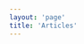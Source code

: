 ```yaml
---
layout: 'page'
title: 'Articles'
---
```


<script setup>
  import { data } from './articles.data'
  import Articles from '@components/Articles'
  import _ from 'lodash'

  import { useData, useRoute, useRouter } from 'vitepress'

  const { page } = useData()

  let articles = _.map(data, (article) => {
    article.frontmatter.date = new Date(article.frontmatter.date)
    const originalUrl = article.url
    article.url = `${article.url}`.replace(/archive\//, '')
    if(!article.frontmatter.preview) article.frontmatter.preview = {}
    // if(article.frontmatter.preview.image) article.frontmatter.preview.image = '/assets' + article.url + article.frontmatter.preview.image
    if(article.frontmatter.preview.image) article.frontmatter.preview.image = originalUrl + article.frontmatter.preview.image
    return article
  })

  // _.each(articles, (article, key) => {
  //   const next = key + 1 < articles.length ? key + 1 : null
  //   article.frontmatter.next = null
  //   if(next != null) {
  //     article.frontmatter.next = {}
  //     article.frontmatter.next.url = articles[next].url
  //     article.frontmatter.next.text = articles[next].frontmatter.title
  //   }

  //   const prev = key - 1 >= 0 ? key - 1 : null
  //   article.frontmatter.prev = null
  //   if(prev != null) {
  //     article.frontmatter.prev = {}
  //     article.frontmatter.prev.url = articles[prev].url
  //     article.frontmatter.prev.text = articles[prev].frontmatter.title
  //   }
  // })

  articles = _.orderBy(data, ['frontmatter.date'], ['desc'])
</script>

<Articles :data="articles"></Articles>